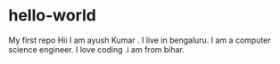 # hello-world
My first repo
Hii I am ayush Kumar . I live in bengaluru. I am a computer science engineer.
I love coding .i am from bihar.
